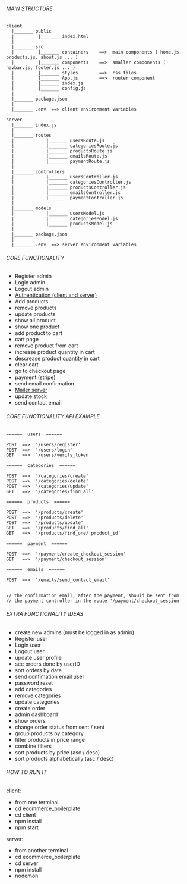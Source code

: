 ######   MAIN STRUCTURE   ######

```
client
  |_______ public
  |         |_______ index.html
  |
  |_______ src
  |         |_______ containers    ==>  main components ( home.js, products.js, about.js ... )
  |         |_______ components    ==>  smaller components ( navbar.js, footer.js ... )
  |         |_______ styles        ==>  css files
  |         |_______ App.js        ==>  router component
  |         |_______ index.js      
  |         |_______ config.js 
  |
  |_______ package.json
  |   
  |_______ .env  ==> client environment variables  

server
  |_______ index.js
  |
  |_______ routes
  |            |_______ usersRoute.js
  |            |_______ categoriesRoute.js
  |            |_______ productsRoute.js
  |            |_______ emailsRoute.js
  |            |_______ paymentRoute.js
  |
  |_______ controllers
  |            |_______ usersController.js
  |            |_______ categoriesController.js
  |            |_______ productsController.js
  |            |_______ emailsController.js
  |            |_______ paymentController.js
  |
  |_______ models
  |            |_______ usersModel.js
  |            |_______ categoriesModel.js
  |            |_______ productsModel.js
  |
  |_______ package.json
  |   
  |_______ .env  ==> server environment variables
```


######   CORE FUNCTIONALITY   ######

* Register admin
* Login admin
* Logout admin
* [Authentication (client and server)](https://gitlab.com/stefano8/authentication_2020)
* Add products
* remove products
* update products
* show all product
* show one product
* add product to cart
* cart page
* remove product from cart
* increase product quantity in cart
* descrease product quantity in cart
* clear cart
* go to checkout page
* payment (stripe)
* send email confirmation
* [Mailer server](https://gitlab.com/barcelonacodeschool/express_nodemailer_server)
* update stock
* send contact email


######   CORE FUNCTIONALITY API EXAMPLE   ######

```
======  users  ======

POST  ==>  '/users/register'
POST  ==>  '/users/login'
GET   ==>  '/users/verify_token'

======  categories  ======

POST  ==>  '/categories/create'
POST  ==>  '/categories/delete'
POST  ==>  '/categories/update'
GET   ==>  '/categories/find_all'

======  products  ======

POST  ==>  '/products/create'
POST  ==>  '/products/delete'
POST  ==>  '/products/update'
GET   ==>  '/products/find_all'
GET   ==>  '/products/find_one/:product_id'

======  payment  ======

POST  ==>  '/payment/create_checkout_session'
GET   ==>  '/payment/checkout_session'

======  emails  ======

POST  ==>  '/emails/send_contact_email'


// the confirmation email, after the payment, should be sent from 
// the payment controller in the route '/payment/checkout_session'
```


######  EXTRA  FUNCTIONALITY IDEAS  ######

* create new admins (must be logged in as admin)
* Register user
* Login user
* Logout user
* update user profile
* see orders done by userID
* sort orders by date
* send confimation email user
* password reset
* add categories
* remove categories
* update categories
* create order
* admin dashboard
* show orders
* change order status from  sent /  sent
* group products by category
* filter products in price range
* combine filters
* sort products by price (asc / desc)
* sort products alphabetically  (asc / desc)


######   HOW TO RUN IT   ######

client:  

* from one terminal 
* cd ecommerce_boilerplate
* cd client 
* npm install
* npm start

server:  

* from another terminal
* cd ecommerce_boilerplate
* cd server 
* npm install
* nodemon
